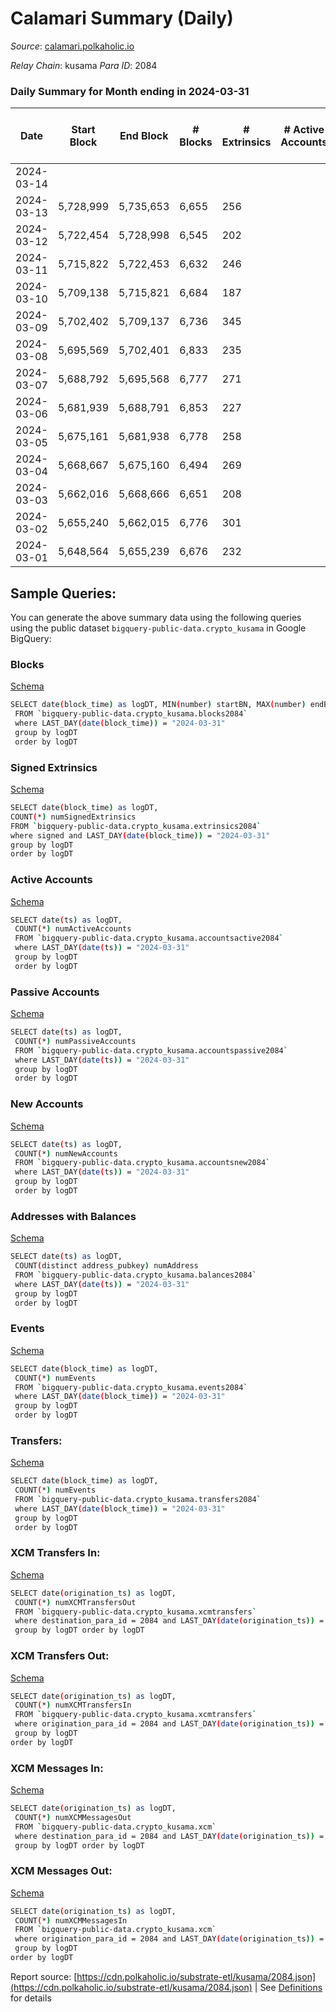 # Calamari Summary (Daily)

_Source_: [calamari.polkaholic.io](https://calamari.polkaholic.io)

*Relay Chain*: kusama
*Para ID*: 2084



### Daily Summary for Month ending in 2024-03-31


| Date    | Start Block | End Block | # Blocks | # Extrinsics | # Active Accounts | # Passive Accounts | # New Accounts | # Addresses | # Events  | # Transfers ($USD) | # XCM Transfers In ($USD) | # XCM Transfers Out ($USD) | # XCM In | # XCM Out | Issues |
|---------|-------------|-----------|----------|--------------|-------------------|--------------------|----------------|-------------|-----------|--------------------|---------------------------|----------------------------|----------|-----------|--------|
| 2024-03-14 |  |  |  |  |  |  |  |  |  |   |   |   |  |  |  |
| 2024-03-13 | 5,728,999 | 5,735,653 | 6,655 | 256 |  |  |  |  | 49,555 | 97 ($23,500.30) |   |   |  |  |  |
| 2024-03-12 | 5,722,454 | 5,728,998 | 6,545 | 202 |  |  |  |  | 48,435 | 60 ($13,020.20) |   |   |  |  |  |
| 2024-03-11 | 5,715,822 | 5,722,453 | 6,632 | 246 |  |  |  |  | 44,389 | 84 ($23,539.61) |   |   |  |  |  |
| 2024-03-10 | 5,709,138 | 5,715,821 | 6,684 | 187 |  |  |  |  | 49,184 | 49 ($19,808.26) |   |   |  |  |  |
| 2024-03-09 | 5,702,402 | 5,709,137 | 6,736 | 345 |  |  |  |  | 51,341 | 203 ($118,347.45) |   |   |  |  |  |
| 2024-03-08 | 5,695,569 | 5,702,401 | 6,833 | 235 |  |  |  |  | 50,930 | 73 ($141,962.93) |   |   |  |  |  |
| 2024-03-07 | 5,688,792 | 5,695,568 | 6,777 | 271 |  |  |  |  | 45,732 | 117 ($146,999.26) |   |   |  |  |  |
| 2024-03-06 | 5,681,939 | 5,688,791 | 6,853 | 227 |  |  |  |  | 50,970 | 83 ($11,441.06) |   |   |  |  |  |
| 2024-03-05 | 5,675,161 | 5,681,938 | 6,778 | 258 |  |  |  |  | 50,579 | 91 ($56,092.00) |   |   |  |  |  |
| 2024-03-04 | 5,668,667 | 5,675,160 | 6,494 | 269 |  |  |  |  | 49,183 | 92 ($29,908.70) |   |   |  |  |  |
| 2024-03-03 | 5,662,016 | 5,668,666 | 6,651 | 208 |  |  |  |  | 44,126 | 66 ($38,649.58) |   |   |  |  |  |
| 2024-03-02 | 5,655,240 | 5,662,015 | 6,776 | 301 |  |  |  |  | 51,130 | 97 ($54,980.46) |   |   |  |  |  |
| 2024-03-01 | 5,648,564 | 5,655,239 | 6,676 | 232 |  |  |  |  | 49,504 | 72 ($80,771.81) |   |   |  |  |  |

## Sample Queries:
You can generate the above summary data using the following queries using the public dataset `bigquery-public-data.crypto_kusama` in Google BigQuery:


### Blocks 

[Schema](https://github.com/colorfulnotion/substrate-etl/blob/main/schema/blocks.json)

```bash
SELECT date(block_time) as logDT, MIN(number) startBN, MAX(number) endBN, COUNT(*) numBlocks 
 FROM `bigquery-public-data.crypto_kusama.blocks2084`  
 where LAST_DAY(date(block_time)) = "2024-03-31" 
 group by logDT 
 order by logDT
```

### Signed Extrinsics 

[Schema](https://github.com/colorfulnotion/substrate-etl/blob/main/schema/extrinsics.json)

```bash
SELECT date(block_time) as logDT, 
COUNT(*) numSignedExtrinsics 
FROM `bigquery-public-data.crypto_kusama.extrinsics2084`  
where signed and LAST_DAY(date(block_time)) = "2024-03-31" 
group by logDT 
order by logDT
```

### Active Accounts 

[Schema](https://github.com/colorfulnotion/substrate-etl/blob/main/schema/accountsactive.json)

```bash
SELECT date(ts) as logDT, 
 COUNT(*) numActiveAccounts 
 FROM `bigquery-public-data.crypto_kusama.accountsactive2084` 
 where LAST_DAY(date(ts)) = "2024-03-31" 
 group by logDT 
 order by logDT
```

### Passive Accounts 

[Schema](https://github.com/colorfulnotion/substrate-etl/blob/main/schema/accountspassive.json)

```bash
SELECT date(ts) as logDT, 
 COUNT(*) numPassiveAccounts 
 FROM `bigquery-public-data.crypto_kusama.accountspassive2084` 
 where LAST_DAY(date(ts)) = "2024-03-31" 
 group by logDT 
 order by logDT
```

### New Accounts 

[Schema](https://github.com/colorfulnotion/substrate-etl/blob/main/schema/accountsnew.json)

```bash
SELECT date(ts) as logDT, 
 COUNT(*) numNewAccounts 
 FROM `bigquery-public-data.crypto_kusama.accountsnew2084` 
 where LAST_DAY(date(ts)) = "2024-03-31" 
 group by logDT
 order by logDT
```

### Addresses with Balances 

[Schema](https://github.com/colorfulnotion/substrate-etl/blob/main/schema/balances.json)

```bash
SELECT date(ts) as logDT,
 COUNT(distinct address_pubkey) numAddress 
 FROM `bigquery-public-data.crypto_kusama.balances2084` 
 where LAST_DAY(date(ts)) = "2024-03-31" 
 group by logDT 
 order by logDT
```

### Events 

[Schema](https://github.com/colorfulnotion/substrate-etl/blob/main/schema/events.json)

```bash
SELECT date(block_time) as logDT, 
 COUNT(*) numEvents 
 FROM `bigquery-public-data.crypto_kusama.events2084` 
 where LAST_DAY(date(block_time)) = "2024-03-31" 
 group by logDT 
 order by logDT
```

### Transfers:

[Schema](https://github.com/colorfulnotion/substrate-etl/blob/main/schema/transfers.json)

```bash
SELECT date(block_time) as logDT, 
 COUNT(*) numEvents 
 FROM `bigquery-public-data.crypto_kusama.transfers2084` 
 where LAST_DAY(date(block_time)) = "2024-03-31" 
 group by logDT 
 order by logDT
```

### XCM Transfers In: 

[Schema](https://github.com/colorfulnotion/substrate-etl/blob/main/schema/xcmtransfers.json)

```bash
SELECT date(origination_ts) as logDT, 
 COUNT(*) numXCMTransfersOut 
 FROM `bigquery-public-data.crypto_kusama.xcmtransfers` 
 where destination_para_id = 2084 and LAST_DAY(date(origination_ts)) = "2024-03-31" 
 group by logDT order by logDT
```

### XCM Transfers Out: 

[Schema](https://github.com/colorfulnotion/substrate-etl/blob/main/schema/xcmtransfers.json)

```bash
SELECT date(origination_ts) as logDT, 
 COUNT(*) numXCMTransfersIn 
 FROM `bigquery-public-data.crypto_kusama.xcmtransfers` 
 where origination_para_id = 2084 and LAST_DAY(date(origination_ts)) = "2024-03-31" 
 group by logDT 
order by logDT
```

### XCM Messages In: 

[Schema](https://github.com/colorfulnotion/substrate-etl/blob/main/schema/xcm.json)

```bash
SELECT date(origination_ts) as logDT, 
 COUNT(*) numXCMMessagesOut 
 FROM `bigquery-public-data.crypto_kusama.xcm` 
 where destination_para_id = 2084 and LAST_DAY(date(origination_ts)) = "2024-03-31" 
 group by logDT order by logDT
```

### XCM Messages Out: 

[Schema](https://github.com/colorfulnotion/substrate-etl/blob/main/schema/xcm.json)

```bash
SELECT date(origination_ts) as logDT, 
 COUNT(*) numXCMMessagesIn 
 FROM `bigquery-public-data.crypto_kusama.xcm` 
 where origination_para_id = 2084 and LAST_DAY(date(origination_ts)) = "2024-03-31" 
 group by logDT 
order by logDT
```


Report source: [https://cdn.polkaholic.io/substrate-etl/kusama/2084.json](https://cdn.polkaholic.io/substrate-etl/kusama/2084.json) | See [Definitions](/DEFINITIONS.md) for details
